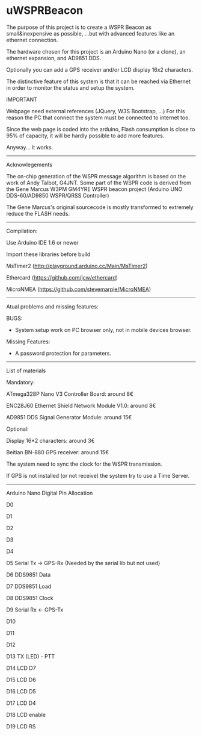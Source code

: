 # uWSPRBeacon
The purpose of this project is to create a WSPR Beacon as small&inexpensive as possible, ...but with advanced features like an ethernet connection.

The hardware chosen for this project is an Arduino Nano (or a clone), an ethernet expansion, and AD9851 DDS.

Optionally you can add a GPS receiver and/or LCD display 16x2 characters.

The distinctive feature of this system is that it can be reached via Ethernet in order to monitor the status and setup the system.

IMPORTANT

Webpage need external references (JQuery, W3S Bootstrap, ...)
For this reason the PC that connect the system must be connected to internet too.

Since the web page is coded into the arduino, Flash consumption is close to 95% of capacity, it will be hardly possible to add more features.

Anyway... it works.

--------------------------------------------------

Acknowlegements

The on-chip generation of the WSPR message algorithm is based on the work of Andy Talbot, G4JNT.
Some part of the WSPR code is derived from the Gene Marcus W3PM GM4YRE WSPR beacon project (Arduino UNO DDS-60/AD9850 WSPR/QRSS Controller)

The Gene Marcus's original sourcecode is mostly transformed to extremely reduce the FLASH needs.

--------------------------------------------------

Compilation:

Use Arduino IDE 1.6 or newer

Import these libraries before build

 MsTimer2 (http://playground.arduino.cc/Main/MsTimer2)

 Ethercard (https://github.com/jcw/ethercard)

 MicroNMEA (https://github.com/stevemarple/MicroNMEA)

--------------------------------------------------

Atual problems and missing features:

BUGS:
 
 - System setup work on PC browser only, not in mobile devices browser.

Missing Features:
 
 - A password protection for parameters.
 
--------------------------------------------------

List of materials

Mandatory:

ATmega328P Nano V3 Controller Board: around 8€

ENC28J60 Ethernet Shield Network Module V1.0: around 8€

AD9851 DDS Signal Generator Module: around 15€

Optional:

Display 16*2 characters: around 3€

Beitian BN-880 GPS receiver: around 15€

The system need to sync the clock for the WSPR transmission.

If GPS is not installed (or not receive) the system try to use a Time Server.

--------------------------------------------------

  Arduino Nano Digital Pin Allocation
  
  D0
  
  D1
  
  D2  
  
  D3
  
  D4  
  
  D5  Serial Tx -> GPS-Rx (Needed by the serial lib but not used)
  
  D6  DDS9851 Data
  
  D7  DDS9851 Load
  
  D8  DDS9851 Clock
  
  D9  Serial Rx <- GPS-Tx
  
  D10 
  
  D11
  
  D12 
  
  D13 TX (LED) - PTT
  
  D14 LCD D7
  
  D15 LCD D6
  
  D16 LCD D5
  
  D17 LCD D4
  
  D18 LCD enable
  
  D19 LCD RS
